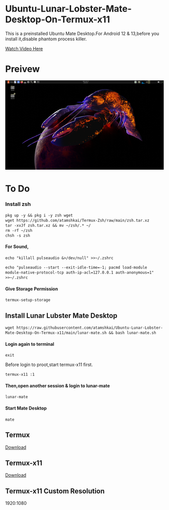 # Ubuntu-Lunar-Lobster-Mate-Desktop-On-Termux-x11

This is a preinstalled Ubuntu Mate Desktop.For Android 12 & 13,before you install it,disable phantom process killer. 

[Watch Video Here](https://youtu.be/UxmQSETvAOc) 

# Preivew

![](https://raw.githubusercontent.com/atamshkai/Ubuntu-Lunar-Lobster-Mate-Desktop-On-Termux-x11/main/lunar-mate.png)

# To Do

### Install zsh 
``` 
pkg up -y && pkg i -y zsh wget
wget https://github.com/atamshkai/Termux-Zsh/raw/main/zsh.tar.xz 
tar -xvJf zsh.tar.xz && mv ~/zsh/.* ~/
rm -rf ~/zsh
chsh -s zsh 
```

#### For Sound, 
``` 
echo "killall pulseaudio &>/dev/null" >>~/.zshrc 
``` 
```
echo "pulseaudio --start --exit-idle-time=-1; pacmd load-module module-native-protocol-tcp auth-ip-acl=127.0.0.1 auth-anonymous=1" >>~/.zshrc 
```

#### Give Storage Permission

``` 
termux-setup-storage 
```

## Install Lunar Lubster Mate Desktop
```
wget https://raw.githubusercontent.com/atamshkai/Ubuntu-Lunar-Lobster-Mate-Desktop-On-Termux-x11/main/lunar-mate.sh && bash lunar-mate.sh
```

#### Login again to terminal 
```
exit
```
Before login to proot,start termux-x11 first. 
``` 
termux-x11 :1 
```

#### Then,open another session & login to lunar-mate
```
lunar-mate
```

#### Start Mate Desktop
```
mate
```

## Termux 
[Download](https://github.com/termux/termux-app/releases/download/v0.118.0/termux-app_v0.118.0+github-debug_universal.apk) 

## Termux-x11 
[Download](https://archive.org/download/termux-x11/app-universal-debug.apk) 

## Termux-x11 Custom Resolution
1920:1080
